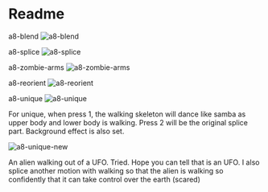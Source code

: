 # Readme

a8-blend
![a8-blend](https://user-images.githubusercontent.com/89867062/141742980-165b5405-167b-44de-99f6-278fd10785f8.gif)

a8-splice
![a8-splice](https://user-images.githubusercontent.com/89867062/141742991-ab86355a-2b48-4249-a93e-4fe12057e884.gif)

a8-zombie-arms
![a8-zombie-arms](https://user-images.githubusercontent.com/89867062/141743012-b98c989e-9390-43e5-ab19-d21ca44ecdf7.gif)

a8-reorient
![a8-reorient](https://user-images.githubusercontent.com/89867062/141743038-2e1f00c1-3979-4916-8cec-3562ce8ec133.gif)

a8-unique
![a8-unique](https://user-images.githubusercontent.com/89867062/141743062-268e0137-d482-45ca-8de5-b37c484eda12.gif)

For unique, when press 1, the walking skeleton will dance like samba as upper body and lower body is walking. Press 2 will be the original splice part. Background effect is also set.

![a8-unique-new](https://user-images.githubusercontent.com/89867062/145276270-9ac712dc-7f6f-4913-8bea-727e0361db55.gif)

An alien walking out of a UFO. Tried. Hope you can tell that is an UFO. I also splice another motion with walking so that the alien is walking so confidently that it can take control over the earth (scared)
